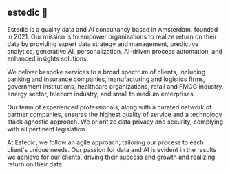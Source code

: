 ## estedic 🚀

<!--

**Here are some ideas to get you started:**

🙋‍♀️ A short introduction - what is your organization all about?
🌈 Contribution guidelines - how can the community get involved?
👩‍💻 Useful resources - where can the community find your docs? Is there anything else the community should know?
🍿 Fun facts - what does your team eat for breakfast?
🧙 Remember, you can do mighty things with the power of [Markdown](https://docs.github.com/github/writing-on-github/getting-started-with-writing-and-formatting-on-github/basic-writing-and-formatting-syntax)
-->
Estedic is a quality data and AI consultancy based in Amsterdam, founded in 2021. Our mission is to empower organizations to realize return on their data by providing expert data strategy and management, predictive analytics, generative AI, personalization, AI-driven process automation, and enhanced insights solutions.

We deliver bespoke services to a broad spectrum of clients, including banking and insurance companies, manufacturing and logistics firms, government institutions, healthcare organizations, retail and FMCG industry, energy sector, telecom industry, and small to medium enterprises.

Our team of experienced professionals, along with a curated network of partner companies, ensures the highest quality of service and a technology stack agnostic approach. We prioritize data privacy and security, complying with all pertinent legislation.

At Estedic, we follow an agile approach, tailoring our process to each client's unique needs. Our passion for data and AI is evident in the results we achieve for our clients, driving their success and growth and realizing return on their data.
